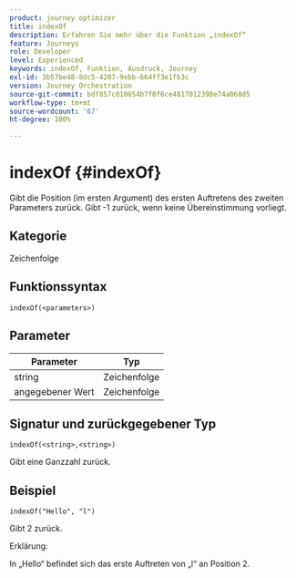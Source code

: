 ```yaml
---
product: journey optimizer
title: indexOf
description: Erfahren Sie mehr über die Funktion „indexOf“
feature: Journeys
role: Developer
level: Experienced
keywords: indexOf, Funktion, Ausdruck, Journey
exl-id: 3b57be48-8dc5-4207-9ebb-664ff3e1fb3c
version: Journey Orchestration
source-git-commit: bdf857c010854b7f0f6ce4817012398e74a068d5
workflow-type: tm+mt
source-wordcount: '67'
ht-degree: 100%

---
```


# indexOf {#indexOf}

Gibt die Position (im ersten Argument) des ersten Auftretens des zweiten Parameters zurück. Gibt -1 zurück, wenn keine Übereinstimmung vorliegt.

## Kategorie

Zeichenfolge

## Funktionssyntax

`indexOf(<parameters>)`

## Parameter

| Parameter | Typ |
|-----------|------------------|
| string | Zeichenfolge |
| angegebener Wert | Zeichenfolge |

## Signatur und zurückgegebener Typ

`indexOf(<string>,<string>)`

Gibt eine Ganzzahl zurück.

## Beispiel

`indexOf("Hello", "l")`

Gibt 2 zurück.

Erklärung:

In „Hello“ befindet sich das erste Auftreten von „l“ an Position 2.
